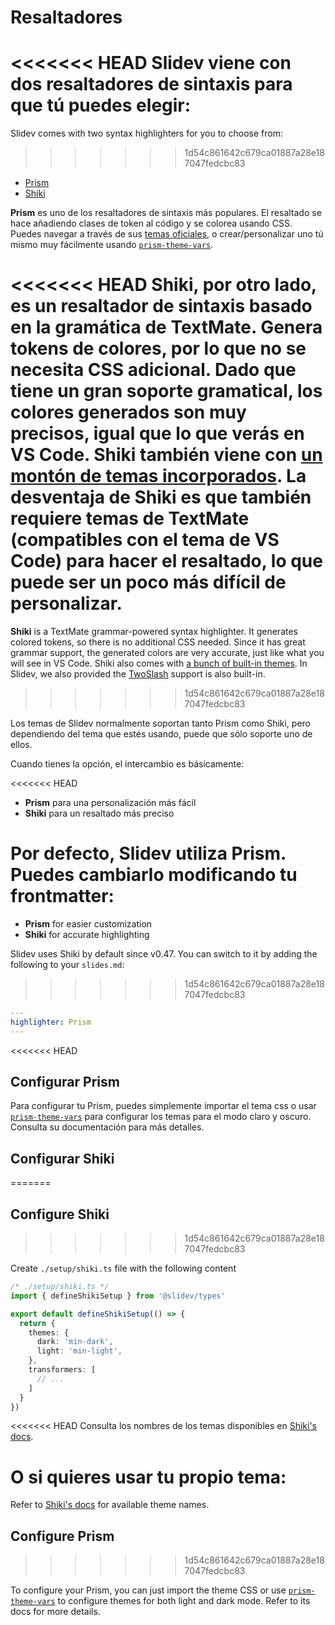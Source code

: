 # Resaltadores

<<<<<<< HEAD
Slidev viene con dos resaltadores de sintaxis para que tú puedes elegir:
=======
Slidev comes with two syntax highlighters for you to choose from:
>>>>>>> 1d54c861642c679ca01887a28e187047fedcbc83

- [Prism](https://prismjs.com/)
- [Shiki](https://github.com/shikijs/shiki)

**Prism** es uno de los resaltadores de sintaxis más populares. El resaltado se hace añadiendo clases de token al código y se colorea usando CSS. Puedes navegar a través de sus [temas oficiales](https://github.com/PrismJS/prism-themes), o crear/personalizar uno tú mismo muy fácilmente usando [`prism-theme-vars`](https://github.com/antfu/prism-theme-vars).

<<<<<<< HEAD
**Shiki**, por otro lado, es un resaltador de sintaxis basado en la gramática de TextMate. Genera tokens de colores, por lo que no se necesita CSS adicional. Dado que tiene un gran soporte gramatical, los colores generados son muy precisos, igual que lo que verás en VS Code. Shiki también viene con [un montón de temas incorporados](https://github.com/shikijs/shiki/blob/master/docs/themes.md). La desventaja de Shiki es que también requiere temas de TextMate (compatibles con el tema de VS Code) para hacer el resaltado, lo que puede ser un poco más difícil de personalizar.
=======
**Shiki** is a TextMate grammar-powered syntax highlighter. It generates colored tokens, so there is no additional CSS needed. Since it has great grammar support, the generated colors are very accurate, just like what you will see in VS Code. Shiki also comes with [a bunch of built-in themes](https://shiki.style/themes). In Slidev, we also provided the [TwoSlash](#twoslash-integration) support is also built-in.
>>>>>>> 1d54c861642c679ca01887a28e187047fedcbc83

Los temas de Slidev normalmente soportan tanto Prism como Shiki, pero dependiendo del tema que estés usando, puede que sólo soporte uno de ellos.

Cuando tienes la opción, el intercambio es básicamente:

<<<<<<< HEAD
- **Prism** para una personalización más fácil
- **Shiki** para un resaltado más preciso

Por defecto, Slidev utiliza Prism. Puedes cambiarlo modificando tu frontmatter:
=======
- **Prism** for easier customization
- **Shiki** for accurate highlighting

Slidev uses Shiki by default since v0.47. You can switch to it by adding the following to your `slides.md`:
>>>>>>> 1d54c861642c679ca01887a28e187047fedcbc83

```yaml
---
highlighter: Prism
---
```

<<<<<<< HEAD
## Configurar Prism

Para configurar tu Prism, puedes simplemente importar el tema css o usar [`prism-theme-vars`](https://github.com/antfu/prism-theme-vars) para configurar los temas para el modo claro y oscuro. Consulta su documentación para más detalles.

## Configurar Shiki
=======
## Configure Shiki
>>>>>>> 1d54c861642c679ca01887a28e187047fedcbc83

<Environment type="node" />

Create `./setup/shiki.ts` file with the following content

```ts
/* ./setup/shiki.ts */
import { defineShikiSetup } from '@slidev/types'

export default defineShikiSetup(() => {
  return {
    themes: {
      dark: 'min-dark',
      light: 'min-light',
    },
    transformers: [
      // ...
    ]
  }
})
```

<<<<<<< HEAD
Consulta los nombres de los temas disponibles en [Shiki's docs](https://github.com/shikijs/shiki/blob/master/docs/themes.md#all-themes).

O si quieres usar tu propio tema:
=======
Refer to [Shiki's docs](https://shiki.style) for available theme names.

## Configure Prism
>>>>>>> 1d54c861642c679ca01887a28e187047fedcbc83

To configure your Prism, you can just import the theme CSS or use [`prism-theme-vars`](https://github.com/antfu/prism-theme-vars) to configure themes for both light and dark mode. Refer to its docs for more details.

